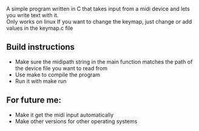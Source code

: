 A simple program written in C that takes input from a midi device and lets you write text with it.\
Only works on linux
If you want to change the keymap, just change or add values in the keymap.c file

## Build instructions

- Make sure the midipath string in the main function matches the path of the device file you want to read from
- Use make to compile the program
- Run it with make run

## For future me:

- Make it get the midi input automatically
- Make other versions for other operating systems
